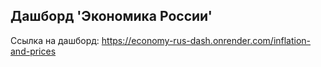 ## Дашборд 'Экономика России'

Ссылка на дашборд: https://economy-rus-dash.onrender.com/inflation-and-prices